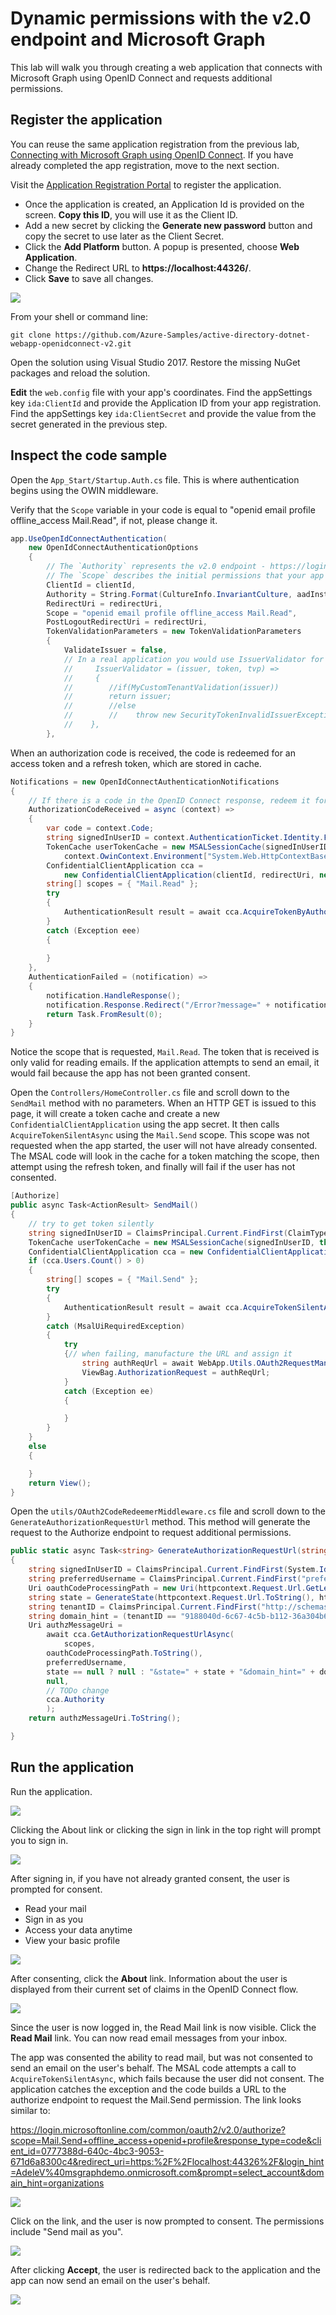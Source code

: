 # Dynamic permissions with the v2.0 endpoint and Microsoft Graph

This lab will walk you through creating a web application that connects with Microsoft Graph using OpenID Connect and requests additional permissions.

## Register the application

You can reuse the same application registration from the previous lab, [Connecting with Microsoft Graph using OpenID Connect](#openidconnect). If you have already completed the app registration, move to the next section.

Visit the [Application Registration Portal](https://apps.dev.microsoft.com/) to register the application.

- Once the application is created, an Application Id is provided on the screen. **Copy this ID**, you will use it as the Client ID.
- Add a new secret by clicking the **Generate new password** button and copy the secret to use later as the Client Secret.
- Click the **Add Platform** button. A popup is presented, choose **Web Application**.
- Change the Redirect URL to **https://localhost:44326/**.
- Click **Save** to save all changes.

![](../../Images/11.png)

From your shell or command line:

````shell
git clone https://github.com/Azure-Samples/active-directory-dotnet-webapp-openidconnect-v2.git
````

Open the solution using Visual Studio 2017. Restore the missing NuGet packages and reload the solution.

**Edit** the `web.config` file with your app's coordinates. Find the appSettings key `ida:ClientId` and provide the Application ID from your app registration. Find the appSettings key `ida:ClientSecret` and provide the value from the secret generated in the previous step.

## Inspect the code sample

Open the `App_Start/Startup.Auth.cs` file. This is where authentication begins using the OWIN middleware.

Verify that the `Scope` variable in your code is equal to "openid email profile offline_access Mail.Read", if not, please change it.

````csharp
app.UseOpenIdConnectAuthentication(
    new OpenIdConnectAuthenticationOptions
    {
        // The `Authority` represents the v2.0 endpoint - https://login.microsoftonline.com/common/v2.0
        // The `Scope` describes the initial permissions that your app will need.  See https://azure.microsoft.com/documentation/articles/active-directory-v2-scopes/                    
        ClientId = clientId,
        Authority = String.Format(CultureInfo.InvariantCulture, aadInstance, "common", "/v2.0"),
        RedirectUri = redirectUri,                    
        Scope = "openid email profile offline_access Mail.Read",
        PostLogoutRedirectUri = redirectUri,
        TokenValidationParameters = new TokenValidationParameters
        {
            ValidateIssuer = false,
            // In a real application you would use IssuerValidator for additional checks, like making sure the user's organization has signed up for your app.
            //     IssuerValidator = (issuer, token, tvp) =>
            //     {
            //        //if(MyCustomTenantValidation(issuer)) 
            //        return issuer;
            //        //else
            //        //    throw new SecurityTokenInvalidIssuerException("Invalid issuer");
            //    },
        },
````

When an authorization code is received, the code is redeemed for an access token and a refresh token, which are stored in cache.

````csharp
Notifications = new OpenIdConnectAuthenticationNotifications
{
    // If there is a code in the OpenID Connect response, redeem it for an access token and refresh token, and store those away.
    AuthorizationCodeReceived = async (context) =>
    {
        var code = context.Code;
        string signedInUserID = context.AuthenticationTicket.Identity.FindFirst(ClaimTypes.NameIdentifier).Value;
        TokenCache userTokenCache = new MSALSessionCache(signedInUserID, 
            context.OwinContext.Environment["System.Web.HttpContextBase"] as HttpContextBase).GetMsalCacheInstance();                            
        ConfidentialClientApplication cca =
            new ConfidentialClientApplication(clientId, redirectUri, new ClientCredential(appKey), userTokenCache,null);
        string[] scopes = { "Mail.Read" };
        try
        {
            AuthenticationResult result = await cca.AcquireTokenByAuthorizationCodeAsync(code, scopes);
        }
        catch (Exception eee)
        {
                                
        }
    },
    AuthenticationFailed = (notification) =>
    {
        notification.HandleResponse();
        notification.Response.Redirect("/Error?message=" + notification.Exception.Message);
        return Task.FromResult(0);
    }
}
````

Notice the scope that is requested, `Mail.Read`. The token that is received is only valid for reading emails. If the application attempts to send an email, it would fail because the app has not been granted consent.

Open the `Controllers/HomeController.cs` file and scroll down to the `SendMail` method with no parameters. When an HTTP GET is issued to this page, it will create a token cache and create a new `ConfidentialClientApplication` using the app secret. It then calls `AcquireTokenSilentAsync` using the `Mail.Send` scope. This scope was not requested when the app started, the user will not have already consented.  The MSAL code will look in the cache for a token matching the scope, then attempt using the refresh token, and finally will fail if the user has not consented.

````csharp
[Authorize]
public async Task<ActionResult> SendMail()
{            
    // try to get token silently
    string signedInUserID = ClaimsPrincipal.Current.FindFirst(ClaimTypes.NameIdentifier).Value;
    TokenCache userTokenCache = new MSALSessionCache(signedInUserID, this.HttpContext).GetMsalCacheInstance();            
    ConfidentialClientApplication cca = new ConfidentialClientApplication(clientId, redirectUri,new ClientCredential(appKey), userTokenCache, null);
    if (cca.Users.Count() > 0)
    {
        string[] scopes = { "Mail.Send" };
        try
        {
            AuthenticationResult result = await cca.AcquireTokenSilentAsync(scopes,cca.Users.First());
        }
        catch (MsalUiRequiredException)
        {
            try
            {// when failing, manufacture the URL and assign it
                string authReqUrl = await WebApp.Utils.OAuth2RequestManager.GenerateAuthorizationRequestUrl(scopes, cca, this.HttpContext, Url);
                ViewBag.AuthorizationRequest = authReqUrl;
            }
            catch (Exception ee)
            {

            }
        }
    }
    else
    {

    }
    return View();
}
````

Open the `utils/OAuth2CodeRedeemerMiddleware.cs` file and scroll down to the `GenerateAuthorizationRequestUrl` method. This method will generate the request to the Authorize endpoint to request additional permissions.

````csharp
public static async Task<string> GenerateAuthorizationRequestUrl(string[] scopes, ConfidentialClientApplication cca, HttpContextBase httpcontext, UrlHelper url)
{
    string signedInUserID = ClaimsPrincipal.Current.FindFirst(System.IdentityModel.Claims.ClaimTypes.NameIdentifier).Value;
    string preferredUsername = ClaimsPrincipal.Current.FindFirst("preferred_username").Value;
    Uri oauthCodeProcessingPath = new Uri(httpcontext.Request.Url.GetLeftPart(UriPartial.Authority).ToString());
    string state = GenerateState(httpcontext.Request.Url.ToString(), httpcontext, url, scopes);
    string tenantID = ClaimsPrincipal.Current.FindFirst("http://schemas.microsoft.com/identity/claims/tenantid").Value;
    string domain_hint = (tenantID == "9188040d-6c67-4c5b-b112-36a304b66dad") ? "consumers" : "organizations";
    Uri authzMessageUri =
        await cca.GetAuthorizationRequestUrlAsync(
            scopes,
        oauthCodeProcessingPath.ToString(),
        preferredUsername, 
        state == null ? null : "&state=" + state + "&domain_hint=" + domain_hint,
        null,
        // TODo change
        cca.Authority
        );
    return authzMessageUri.ToString();

}
````

## Run the application

Run the application.

![](../../Images/13.png)

Clicking the About link or clicking the sign in link in the top right will prompt you to sign in.

![](../../Images/14.png)

After signing in, if you have not already granted consent, the user is prompted for consent.

- Read your mail
- Sign in as you
- Access your data anytime
- View your basic profile

![](../../Images/15.png)

After consenting, click the **About** link. Information about the user is displayed from their current set of claims in the OpenID Connect flow.

![](../../Images/16.png)

Since the user is now logged in, the Read Mail link is now visible. Click the **Read Mail** link. You can now read email messages from your inbox.

The app was consented the ability to read mail, but was not consented to send an email on the user's behalf. The MSAL code attempts a call to `AcquireTokenSilentAsync`, which fails because the user did not consent. The application catches the exception and the code builds a URL to the authorize endpoint to request the Mail.Send permission. The link looks similar to:

https://login.microsoftonline.com/common/oauth2/v2.0/authorize?scope=Mail.Send+offline_access+openid+profile&response_type=code&client_id=0777388d-640c-4bc3-9053-671d6a8300c4&redirect_uri=https:%2F%2Flocalhost:44326%2F&login_hint=AdeleV%40msgraphdemo.onmicrosoft.com&prompt=select_account&domain_hint=organizations

![](../../Images/17.png)

Click on the link, and the user is now prompted to consent. The permissions include "Send mail as you". 

![](../../Images/18.png)

After clicking **Accept**, the user is redirected back to the application and the app can now send an email on the user's behalf.

![](../../Images/19.png)